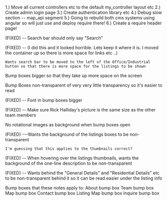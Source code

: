 
1.) Move all current controllers etc to the default my_controller layout etc
2.) Create admin login page
3.) Create authentication library etc
4.) Debug slow section -- map_api segment
5.) Going to rebuild both cms systems using angular so will just use and deploy require there!
6.) Create a require header page! 




(FIXED) -- Search bar should only say "Search"

(FIXED) -- (I did this and it looked horrible. Lets keep it where it is. I moved the container up so there is more space for links etc ..)

	Wants search bar to be moved to the left of the Office/Industrial button so that there is more space for the listings to be shown

Bump boxes bigger so that they take up more space on the screen

Bump Boxes non-transparent of very very little transparency so it's easier to read

(FIXED) -- Font in bump boxes bigger 

(FIXED) -- Make sure Rick Halliday's picture is the same size as the other team members
	


No rotational images as background when bump boxes open 

(FIXED) ---Wants the background of the listings boxes to be non-transparent 

	I'm guessing that this applies to the thumbnails correct?

(FIXED) -- When hovering over the listings thumbnails, wants the background of the one-line description to be non-transparent

(FIXED) -- Wants behind the "General Details" and "Residential Details" etc to be non-transparent behind it so it can be read easier under the listing info


Bump boxes that these notes apply to: 
About bump box
Team bump box
Map bump box
Contact bump box
Listing Map bump box 
Inquire bump box

